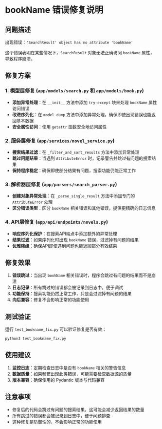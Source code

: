 # bookName 错误修复说明

## 问题描述

出现错误：`'SearchResult' object has no attribute 'bookName'`

这个错误表明在某些情况下，`SearchResult` 对象无法正确访问 `bookName` 属性，导致程序崩溃。

## 修复方案

### 1. 模型层修复 (`app/models/search.py` 和 `app/models/book.py`)

- **添加异常处理**：在 `__init__` 方法中添加 `try-except` 块来处理 `bookName` 属性访问错误
- **改进序列化**：在 `model_dump` 方法中添加异常处理，确保即使出现错误也能返回基本数据
- **安全属性访问**：使用 `getattr` 函数安全地访问属性

### 2. 服务层修复 (`app/services/novel_service.py`)

- **搜索结果过滤**：在 `_filter_and_sort_results` 方法中添加异常处理
- **跳过问题结果**：当遇到 `AttributeError` 时，记录警告并跳过有问题的搜索结果
- **保持程序稳定**：确保即使部分结果有问题，搜索功能仍能正常工作

### 3. 解析器层修复 (`app/parsers/search_parser.py`)

- **创建对象异常处理**：在 `_parse_single_result` 方法中添加专门的 `AttributeError` 处理
- **区分错误类型**：区分 `bookName` 相关错误和其他错误，提供更精确的日志信息

### 4. API层修复 (`app/api/endpoints/novels.py`)

- **响应序列化保护**：在搜索API端点中添加额外的异常处理
- **结果过滤**：如果序列化时出现 `bookName` 错误，过滤掉有问题的结果
- **优雅降级**：确保API即使遇到问题也能返回部分有效结果

## 修复效果

1. **错误跳过**：当出现 `bookName` 相关错误时，程序会跳过有问题的结果而不是崩溃
2. **日志记录**：所有跳过的错误都会被记录到日志中，便于调试
3. **功能保持**：搜索功能仍然正常工作，只是会过滤掉有问题的结果
4. **向后兼容**：修复不会影响正常的功能使用

## 测试验证

运行 `test_bookname_fix.py` 可以验证修复是否有效：

```bash
python3 test_bookname_fix.py
```

## 使用建议

1. **监控日志**：定期检查日志中是否有 `bookName` 相关的警告信息
2. **数据质量**：如果频繁出现此类错误，可能需要检查数据源的质量
3. **版本兼容**：确保使用的 Pydantic 版本与代码兼容

## 注意事项

- 修复后的代码会跳过有问题的搜索结果，这可能会减少返回结果的数量
- 所有跳过的错误都会被记录到日志中，便于问题排查
- 这种修复是防御性的，不会影响正常的功能使用